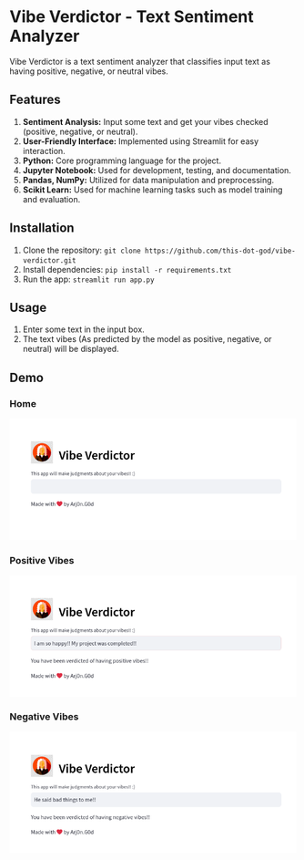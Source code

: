 # Vibe Verdictor - Text Sentiment Analyzer

Vibe Verdictor is a text sentiment analyzer that classifies input text as having positive, negative, or neutral vibes.

## Features

1. **Sentiment Analysis:** Input some text and get your vibes checked (positive, negative, or neutral).
2. **User-Friendly Interface:** Implemented using Streamlit for easy interaction.
3. **Python:** Core programming language for the project.
4. **Jupyter Notebook:** Used for development, testing, and documentation.
5. **Pandas, NumPy:** Utilized for data manipulation and preprocessing.
6. **Scikit Learn:** Used for machine learning tasks such as model training and evaluation.

## Installation

1. Clone the repository: `git clone https://github.com/this-dot-god/vibe-verdictor.git`
2. Install dependencies: `pip install -r requirements.txt`
3. Run the app: `streamlit run app.py`

## Usage

1. Enter some text in the input box.
2. The text vibes (As predicted by the model as positive, negative, or neutral) will be displayed.

## Demo

### Home
![Demo Image 1](demo_images/home.png)

### Positive Vibes
![Demo Image 2](demo_images/positive.png)

### Negative Vibes
![Demo Image 3](demo_images/negative.png)
